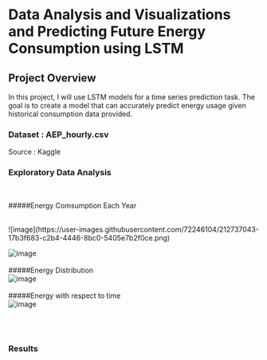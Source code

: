 # Data Analysis and Visualizations and Predicting Future Energy Consumption using LSTM

## Project Overview
In this project, I will use LSTM models for a time series prediction task. The goal is to create a model that can accurately predict energy usage given historical consumption data provided.

### Dataset : AEP_hourly.csv
Source : Kaggle

### Exploratory Data Analysis
<br/>

#####Energy Comsumption Each Year 

<br/>
![image](https://user-images.githubusercontent.com/72246104/212737043-17b3f683-c2b4-4446-8bc0-5405e7b2f0ce.png)

![image](https://user-images.githubusercontent.com/72246104/212737287-a5197089-8ac2-42e3-9c5f-e98a8b7be0bd.png)
<br/>
<br/>
#####Energy Distribution
<br/>
![image](https://user-images.githubusercontent.com/72246104/212737535-cf6aa3f6-01ed-4c21-b273-7d741e06c040.png)
<br/>
<br/>
#####Energy with respect to time
<br/>
![image](https://user-images.githubusercontent.com/72246104/212737991-a7d48165-e982-4daf-b3c6-7fecc94450c1.png)

<br/>
<br/>

### Results





